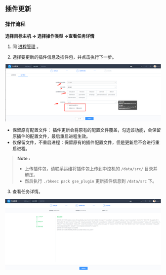 ## 插件更新

### 操作流程

**选择目标主机 -> 选择操作类型 ->查看任务详情**

1. 同 [进程管理](../快速入门/process_mgr.md) 。

2. 选择要更新的插件信息及插件包，并点击执行下一步。

![插件更新](../assets/插件更新.png)

- 保留原有配置文件： 插件更新会将原有的配置文件覆盖，勾选该功能，会保留原插件的配置文件，最后重启进程生效。
- 仅保留文件，不重启进程：保留原有的插件配置文件，但是更新后不会进行重启进程。

>**Note :**
>
>- 上传插件包，请联系运维将插件包上传到中控机的 `/data/src/` 目录并解压。
>- 然后执行 `./bkeec pack gse_plugin` 更新插件信息到 `/data/src` 下。

3. 查看任务详情。

![plugins_update_list](../assets/plugins_update_list.png)